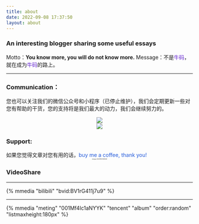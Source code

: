 ```yaml
---
title: about
date: 2022-09-08 17:37:50
layout: about
---
```

### **An interesting blogger sharing some useful essays**
Motto：**You know more, you will do not know more.**
Message：不是<font color="#6425d0">牛码</font>，就在成为<font color="#6425d0">牛码</font>的路上。

---
### Communication：
您也可以关注我们的微信公众号和小程序（已停止维护），我们会定期更新一些对您有帮助的干货，您的支持将是我们最大的动力，我们会继续努力的。
<div align='center'>
    <img src="http://qnpicmap.fcsluck.top/pics/202311131335499.png" style="zoom:100%;"/> </div>


<div align='center'>
    <img src="http://qnpicmap.fcsluck.top/pics/202311131335422.png" style="zoom: 100%;"/> </div>

<h3>Support:</h3>
如果您觉得文章对您有用的话，<font color="#245bdb">buy me a coffee, thank you!</font>
<div align='center'>
    <img src="http://qnpicmap.fcsluck.top/pics/202311131334305.png" alt="image-20220910212636463" style="zoom: 20%; pic_center" /></div>

<h3>VideoShare</h3>

---
{% mmedia "bilibili" "bvid:BV1rG411j7u9" %}


---


{% mmedia "meting" "001Mf4Ic1aNYYK" "tencent" "album" "order:random" "listmaxheight:180px" %}

